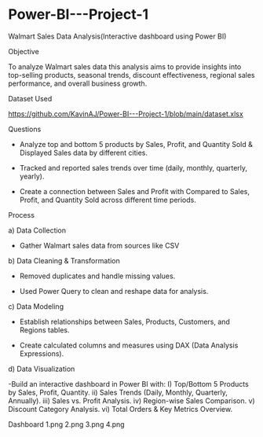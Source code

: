 # Power-BI---Project-1


Walmart Sales Data Analysis(Interactive dashboard using Power BI)

Objective 

To analyze Walmart sales data this analysis aims to provide insights into top-selling products, seasonal trends, discount effectiveness, regional sales performance, and overall business growth. 

Dataset Used

https://github.com/KavinAJ/Power-BI---Project-1/blob/main/dataset.xlsx

Questions

- Analyze top and bottom 5 products by Sales, Profit, and Quantity Sold & 
Displayed Sales data by different cities.

- Tracked and reported sales trends over time (daily, monthly, quarterly, yearly).

- Create a connection between Sales and Profit with Compared to Sales, Profit, and Quantity Sold across different time periods.


Process

a) Data Collection

- Gather Walmart sales data from sources like CSV

b)  Data Cleaning & Transformation

- Removed duplicates and handle missing values.

- Used Power Query to clean and reshape data for analysis.

c) Data Modeling 

- Establish relationships between Sales, Products, Customers, and Regions tables.

- Create calculated columns and measures using DAX (Data Analysis Expressions).

d) Data Visualization 

-Build an interactive dashboard in Power BI with:
I) Top/Bottom 5 Products by Sales, Profit, Quantity.
ii) Sales Trends (Daily, Monthly, Quarterly, Annually).
iii) Sales vs. Profit Analysis.
iv) Region-wise Sales Comparison.
v) Discount Category Analysis.
vi) Total Orders & Key Metrics Overview.

Dashboard
1.png
2.png
3.png
4.png







